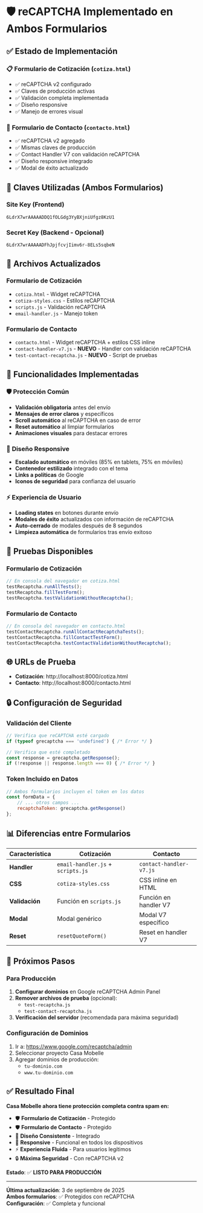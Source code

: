 # 🛡️ reCAPTCHA Implementado en Ambos Formularios

## ✅ Estado de Implementación

### 📋 **Formulario de Cotización** (`cotiza.html`)
- ✅ reCAPTCHA v2 configurado
- ✅ Claves de producción activas
- ✅ Validación completa implementada
- ✅ Diseño responsive
- ✅ Manejo de errores visual

### 📧 **Formulario de Contacto** (`contacto.html`)
- ✅ reCAPTCHA v2 agregado
- ✅ Mismas claves de producción
- ✅ Contact Handler V7 con validación reCAPTCHA
- ✅ Diseño responsive integrado
- ✅ Modal de éxito actualizado

## 🔑 **Claves Utilizadas** (Ambos Formularios)

### Site Key (Frontend)
```
6LdrX7wrAAAAADDQ1fOLGdg3YyBXjniUfgz8KzU1
```

### Secret Key (Backend - Opcional)
```
6LdrX7wrAAAAADFhJpjfcvjIimv6r-8ELs5sqbeN
```

## 📁 **Archivos Actualizados**

### Formulario de Cotización
- `cotiza.html` - Widget reCAPTCHA
- `cotiza-styles.css` - Estilos reCAPTCHA
- `scripts.js` - Validación reCAPTCHA
- `email-handler.js` - Manejo token

### Formulario de Contacto
- `contacto.html` - Widget reCAPTCHA + estilos CSS inline
- `contact-handler-v7.js` - **NUEVO** - Handler con validación reCAPTCHA
- `test-contact-recaptcha.js` - **NUEVO** - Script de pruebas

## 🔧 **Funcionalidades Implementadas**

### 🛡️ **Protección Común**
- **Validación obligatoria** antes del envío
- **Mensajes de error claros** y específicos
- **Scroll automático** al reCAPTCHA en caso de error
- **Reset automático** al limpiar formularios
- **Animaciones visuales** para destacar errores

### 🎨 **Diseño Responsive**
- **Escalado automático** en móviles (85% en tablets, 75% en móviles)
- **Contenedor estilizado** integrado con el tema
- **Links a políticas** de Google
- **Iconos de seguridad** para confianza del usuario

### ⚡ **Experiencia de Usuario**
- **Loading states** en botones durante envío
- **Modales de éxito** actualizados con información de reCAPTCHA
- **Auto-cerrado** de modales después de 8 segundos
- **Limpieza automática** de formularios tras envío exitoso

## 🧪 **Pruebas Disponibles**

### Formulario de Cotización
```javascript
// En consola del navegador en cotiza.html
testRecaptcha.runAllTests();
testRecaptcha.fillTestForm();
testRecaptcha.testValidationWithoutRecaptcha();
```

### Formulario de Contacto
```javascript
// En consola del navegador en contacto.html
testContactRecaptcha.runAllContactRecaptchaTests();
testContactRecaptcha.fillContactTestForm();
testContactRecaptcha.testContactValidationWithoutRecaptcha();
```

## 🌐 **URLs de Prueba**

- **Cotización**: http://localhost:8000/cotiza.html
- **Contacto**: http://localhost:8000/contacto.html

## 🔒 **Configuración de Seguridad**

### Validación del Cliente
```javascript
// Verifica que reCAPTCHA esté cargado
if (typeof grecaptcha === 'undefined') { /* Error */ }

// Verifica que esté completado
const response = grecaptcha.getResponse();
if (!response || response.length === 0) { /* Error */ }
```

### Token Incluido en Datos
```javascript
// Ambos formularios incluyen el token en los datos
const formData = {
    // ... otros campos ...
    recaptchaToken: grecaptcha.getResponse()
};
```

## 📊 **Diferencias entre Formularios**

| Característica | Cotización | Contacto |
|----------------|------------|----------|
| **Handler** | `email-handler.js` + `scripts.js` | `contact-handler-v7.js` |
| **CSS** | `cotiza-styles.css` | CSS inline en HTML |
| **Validación** | Función en `scripts.js` | Función en handler V7 |
| **Modal** | Modal genérico | Modal V7 específico |
| **Reset** | `resetQuoteForm()` | Reset en handler V7 |

## 🚀 **Próximos Pasos**

### Para Producción
1. **Configurar dominios** en Google reCAPTCHA Admin Panel
2. **Remover archivos de prueba** (opcional):
   - `test-recaptcha.js`
   - `test-contact-recaptcha.js`
3. **Verificación del servidor** (recomendada para máxima seguridad)

### Configuración de Dominios
1. Ir a: https://www.google.com/recaptcha/admin
2. Seleccionar proyecto Casa Mobelle
3. Agregar dominios de producción:
   - `tu-dominio.com`
   - `www.tu-dominio.com`

## ✅ **Resultado Final**

**Casa Mobelle ahora tiene protección completa contra spam en:**

- 🛡️ **Formulario de Cotización** - Protegido
- 🛡️ **Formulario de Contacto** - Protegido  
- 🎨 **Diseño Consistente** - Integrado
- 📱 **Responsive** - Funcional en todos los dispositivos
- ⚡ **Experiencia Fluida** - Para usuarios legítimos
- 🔒 **Máxima Seguridad** - Con reCAPTCHA v2

**Estado**: ✅ **LISTO PARA PRODUCCIÓN**

---

**Última actualización**: 3 de septiembre de 2025  
**Ambos formularios**: ✅ Protegidos con reCAPTCHA  
**Configuración**: ✅ Completa y funcional
